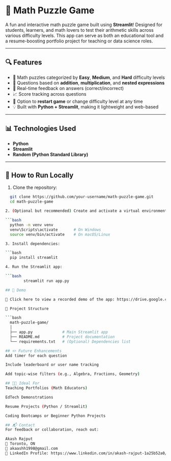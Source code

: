 # 🧠 Math Puzzle Game

A fun and interactive math puzzle game built using **Streamlit**! Designed for students, learners, and math lovers to test their arithmetic skills across various difficulty levels. This app can serve as both an educational tool and a resume-boosting portfolio project for teaching or data science roles.

---

## 🔍 Features

- 🔢 Math puzzles categorized by **Easy**, **Medium**, and **Hard** difficulty levels  
- 🧮 Questions based on **addition**, **multiplication**, and **nested expressions**  
- 🎯 Real-time feedback on answers (correct/incorrect)  
- 📈 Score tracking across questions  
- 🔁 Option to **restart game** or change difficulty level at any time  
- 💡 Built with **Python + Streamlit**, making it lightweight and web-based

---

## 📊 Technologies Used

- **Python**
- **Streamlit**
- **Random (Python Standard Library)**

---

## 🚀 How to Run Locally

1. Clone the repository:

```bash
  git clone https://github.com/your-username/math-puzzle-game.git
  cd math-puzzle-game

2. (Optional but recommended) Create and activate a virtual environment:

```bash
  python -m venv venv
  venv\Scripts\activate       # On Windows
  source venv/bin/activate    # On macOS/Linux

3. Install dependencies:

```bash
  pip install streamlit

4. Run the Streamlit app:

```bash
        streamlit run app.py

## 🎥 Demo

🔗 Click here to view a recorded demo of the app: https://drive.google.com/drive/folders/1YrDOlJcH51bo7ltXZ-USwK-paXbbIpvA?usp=sharing

📁 Project Structure

```bash
  math-puzzle-game/
  │
  ├── app.py             # Main Streamlit app
  ├── README.md          # Project documentation
  └── requirements.txt   # (Optional) Dependencies list

## ✏️ Future Enhancements
Add timer for each question

Include leaderboard or user name tracking

Add topic-wise filters (e.g., Algebra, Fractions, Geometry)

## 👨‍🏫 Ideal For
Teaching Portfolios (Math Educators)

EdTech Demonstrations

Resume Projects (Python / Streamlit)

Coding Bootcamps or Beginner Python Projects

## 📬 Contact
For feedback or collaboration, reach out:

Akash Rajput
📍 Toronto, ON
📧 akaashh1998@gmail.com
🔗 LinkedIn Profile: https://www.linkedin.com/in/akash-rajput-1a25b52a0/

